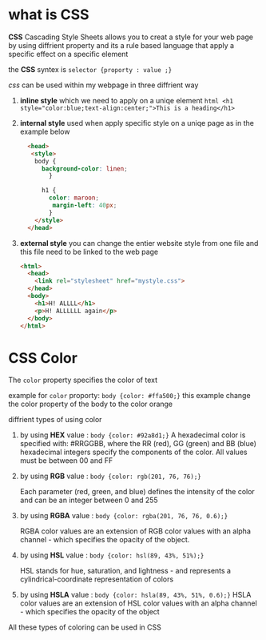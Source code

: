 # what is CSS #
**CSS** Cascading Style Sheets allows you to creat a style for your web page by using diffrient property and its a rule based language that apply a specific effect on a specific element 

the **CSS** syntex is 
`selector {proporty : value ;}` 

 *css* can be used within my webpage in three diffrient way 

1. **inline style** which we need to apply on a uniqe element 
        ```html
        <h1 style="color:blue;text-align:center;">This is a heading</h1>```
2. **internal style** used when apply specific style on a uniqe page as in the example below 
      ```html
        <head>
         <style>
          body {
            background-color: linen;
              }

            h1 {
              color: maroon;
               margin-left: 40px;
              }
          </style>
        </head>
    ```

3. **external style** you can change the entier website style from one file and this file need to be linked to the web page 

      ```html
      <html>
        <head>
          <link rel="stylesheet" href="mystyle.css">
        </head>
        <body>
          <h1>H! ALLLL</h1>
          <p>H! ALLLLLL again</p>
        </body>
      </html>
      ```
        
# CSS Color #
The `color` property specifies the color of text

example for `color` proporty: `body {color: #ffa500;}` this example change the color property of the body to the color orange

diffrient types of using color

1. by using **HEX** value : `body {color: #92a8d1;}`
        A hexadecimal color is specified with: #RRGGBB, where the RR (red), GG (green) and BB (blue) hexadecimal integers specify the components of the color. All values must be between 00 and FF


2. by using **RGB** value : `body {color: rgb(201, 76, 76);}`

      Each parameter (red, green, and blue) defines the intensity of the color and can be an integer between 0 and 255


3. by using **RGBA** value : `body {color: rgba(201, 76, 76, 0.6);}` 

    RGBA color values are an extension of RGB color values with an alpha channel - which specifies the opacity of the object.


4. by using **HSL** value : `body {color: hsl(89, 43%, 51%);}`

    HSL stands for hue, saturation, and lightness - and represents a cylindrical-coordinate representation of colors

5. by using **HSLA** value : `body {color: hsla(89, 43%, 51%, 0.6);}`
HSLA color values are an extension of HSL color values with an alpha channel - which specifies the opacity of the object


All these types of coloring can be used in CSS
